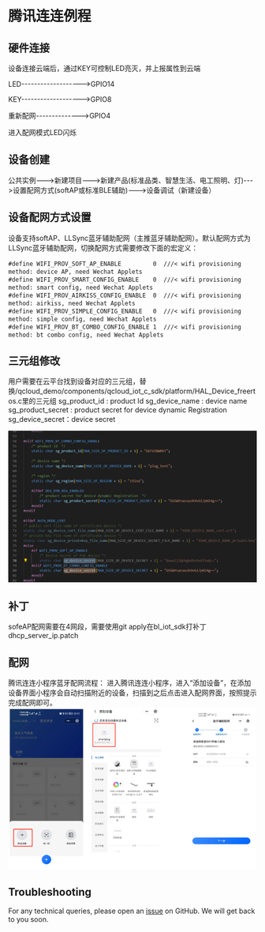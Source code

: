 # 腾讯连连例程

## 硬件连接

设备连接云端后，通过KEY可控制LED亮灭，并上报属性到云端

LED------------------->GPIO14

KEY------------------->GPIO8

重新配网-------------->GPIO4

进入配网模式LED闪烁

## 设备创建

公共实例--->新建项目--->新建产品(标准品类、智慧生活、电工照明、灯)--->设置配网方式(softAP或标准BLE辅助)--->设备调试（新建设备）

## 设备配网方式设置

设备支持softAP、LLSync蓝牙辅助配网（主推蓝牙辅助配网）。默认配网方式为LLSync蓝牙辅助配网，切换配网方式需要修改下面的宏定义：
```
#define WIFI_PROV_SOFT_AP_ENABLE         0  ///< wifi provisioning method: device AP, need Wechat Applets
#define WIFI_PROV_SMART_CONFIG_ENABLE    0  ///< wifi provisioning method: smart config, need Wechat Applets
#define WIFI_PROV_AIRKISS_CONFIG_ENABLE  0  ///< wifi provisioning method: airkiss, need Wechat Applets
#define WIFI_PROV_SIMPLE_CONFIG_ENABLE   0  ///< wifi provisioning method: simple config, need Wechat Applets
#define WIFI_PROV_BT_COMBO_CONFIG_ENABLE 1  ///< wifi provisioning method: bt combo config, need Wechat Applets
```
## 三元组修改

用户需要在云平台找到设备对应的三元组，替换/qcloud_demo/components/qcloud_iot_c_sdk/platform/HAL_Device_freertos.c里的三元组
sg_product_id : product Id
sg_device_name : device name
sg_product_secret : product secret for device dynamic Registration
sg_device_secret：device secret

![licesen](image/qcloud.png)


## 补丁

sofeAP配网需要在4网段，需要使用git apply在bl_iot_sdk打补丁dhcp_server_ip.patch

## 配网

腾讯连连小程序蓝牙配网流程：
进入腾讯连连小程序，进入“添加设备”，在添加设备界面小程序会自动扫描附近的设备，扫描到之后点击进入配网界面，按照提示完成配网即可。
![bt config](image/bt_config.png)

## Troubleshooting

For any technical queries, please open an [issue](https://github.com/Ai-Thinker-Open/Ai-Thinker-WB2/issues) on GitHub. We will get back to you soon.